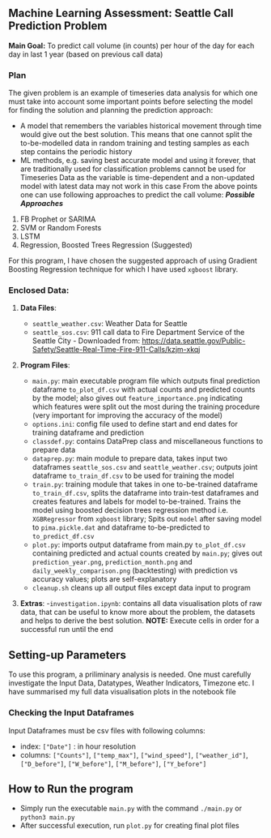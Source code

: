## Machine Learning Assessment: Seattle Call Prediction Problem
**Main Goal:** To predict call volume (in counts) per hour of the day for each day in last 1 year (based on previous call data)

### Plan
The given problem is an example of timeseries data analysis for which one must take into account some important points before selecting the model for finding the solution and planning the prediction approach:
 - A model that remembers the variables historical movement through time would give out the best solution. This means that one cannot split the to-be-modelled data in random training and testing samples as each step contains the periodic history
 - ML methods, e.g. saving best accurate model and using it forever, that are traditionally used for classification problems cannot be used for Timeseries Data as the variable is time-dependent and a non-updated model with latest data may not work in this case
From the above points one can use following approaches to predict the call volume:
***Possible Approaches***
1. FB Prophet or SARIMA
3. SVM or Random Forests
3. LSTM
4. Regression, Boosted Trees Regression (Suggested)

For this program, I have chosen the suggested approach of using Gradient Boosting Regression technique for which I have used `xgboost` library.
 
### Enclosed Data:

1. **Data Files**:
    - `seattle_weather.csv`: Weather Data for Seattle
    - `seattle_sos.csv`: 911 call data to Fire Department Service of the Seattle City - Downloaded from: https://data.seattle.gov/Public-Safety/Seattle-Real-Time-Fire-911-Calls/kzjm-xkqj

2. **Program Files**:
    - `main.py`: main executable program file which outputs final prediction dataframe `to_plot_df.csv` with actual counts and predicted counts by the model; also gives out `feature_importance.png` indicating which features were split out the most during the training procedure (very important for improving the accuracy of the model)
    - `options.ini`: config file used to define start and end dates for training dataframe and prediction
    - `classdef.py`: contains DataPrep class and miscellaneous functions to prepare data
    - `dataprep.py`: main module to prepare data, takes input two dataframes `seattle_sos.csv` and `seattle_weather.csv`; outputs joint dataframe `to_train_df.csv` to be used for training the model
    - `train.py`: training module that takes in one to-be-trained dataframe `to_train_df.csv`, splits the dataframe into train-test dataframes and creates features and labels for model to-be-trained. Trains the model using boosted decision trees regression method i.e. `XGBRegressor` from `xgboost` library; Spits out `model` after saving model to `pima.pickle.dat` and dataframe to-be-predicted to `to_predict_df.csv`
    - `plot.py`: imports output dataframe from main.py `to_plot_df.csv` containing predicted and actual counts created by `main.py`; gives out `prediction_year.png`, `prediction_month.png` and `daily_weekly_comparison.png` (backtesting) with prediction vs accuracy values; plots are self-explanatory
    - `cleanup.sh` cleans up all output files except data input to program

3. **Extras**: 
    -`investigation.ipynb`: contains all data visualisation plots of raw data, that can be useful to know more about the problem, the datasets and helps to derive the best solution. **NOTE:** Execute cells in order for a successful run until the end

## Setting-up Parameters
To use this program, a priliminary analysis is needed. One must carefully investigate the Input Data, Datatypes, Weather Indicators, Timezone etc. I have summarised my full data visualisation plots in the notebook file

### Checking the Input Dataframes
Input Dataframes must be csv files with following columns:
- index: `["Date"]` : in hour resolution
- columns: `["Counts"]`, `["temp_max"]`, `["wind_speed"]`, `["weather_id"]`, `["D_before"]`, `["W_before"]`, `["M_before"]`, `["Y_before"]`

## How to Run the program
- Simply run the executable `main.py` with the command `./main.py` or `python3 main.py`
- After successful execution, run `plot.py` for creating final plot files
